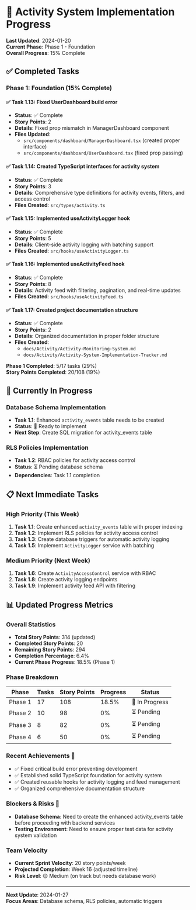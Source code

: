 
# 🚀 Activity System Implementation Progress

**Last Updated**: 2024-01-20  
**Current Phase**: Phase 1 - Foundation  
**Overall Progress**: 15% Complete

## ✅ Completed Tasks

### Phase 1: Foundation (15% Complete)

#### ✅ **Task 1.13**: Fixed UserDashboard build error
- **Status**: ✅ Complete
- **Story Points**: 2
- **Details**: Fixed prop mismatch in ManagerDashboard component
- **Files Updated**: 
  - `src/components/dashboard/ManagerDashboard.tsx` (created proper interface)
  - `src/components/dashboard/UserDashboard.tsx` (fixed prop passing)

#### ✅ **Task 1.14**: Created TypeScript interfaces for activity system
- **Status**: ✅ Complete  
- **Story Points**: 3
- **Details**: Comprehensive type definitions for activity events, filters, and access control
- **Files Created**: `src/types/activity.ts`

#### ✅ **Task 1.15**: Implemented useActivityLogger hook
- **Status**: ✅ Complete
- **Story Points**: 5
- **Details**: Client-side activity logging with batching support
- **Files Created**: `src/hooks/useActivityLogger.ts`

#### ✅ **Task 1.16**: Implemented useActivityFeed hook
- **Status**: ✅ Complete
- **Story Points**: 8
- **Details**: Activity feed with filtering, pagination, and real-time updates
- **Files Created**: `src/hooks/useActivityFeed.ts`

#### ✅ **Task 1.17**: Created project documentation structure
- **Status**: ✅ Complete
- **Story Points**: 2
- **Details**: Organized documentation in proper folder structure
- **Files Created**: 
  - `docs/Activity/Activity-Monitoring-System.md`
  - `docs/Activity/Activity-System-Implementation-Tracker.md`

**Phase 1 Completed**: 5/17 tasks (29%)  
**Story Points Completed**: 20/108 (19%)

## 🔄 Currently In Progress

### Database Schema Implementation
- **Task 1.1**: Enhanced `activity_events` table needs to be created
- **Status**: 🔄 Ready to implement
- **Next Step**: Create SQL migration for activity_events table

### RLS Policies Implementation  
- **Task 1.2**: RBAC policies for activity access control
- **Status**: ⏳ Pending database schema
- **Dependencies**: Task 1.1 completion

## 📋 Next Immediate Tasks

### High Priority (This Week)
1. **Task 1.1**: Create enhanced `activity_events` table with proper indexing
2. **Task 1.2**: Implement RLS policies for activity access control  
3. **Task 1.3**: Create database triggers for automatic activity logging
4. **Task 1.5**: Implement `ActivityLogger` service with batching

### Medium Priority (Next Week)
1. **Task 1.6**: Create `ActivityAccessControl` service with RBAC
2. **Task 1.8**: Create activity logging endpoints
3. **Task 1.9**: Implement activity feed API with filtering

## 📊 Updated Progress Metrics

### Overall Statistics
- **Total Story Points**: 314 (updated)
- **Completed Story Points**: 20
- **Remaining Story Points**: 294
- **Completion Percentage**: 6.4%
- **Current Phase Progress**: 18.5% (Phase 1)

### Phase Breakdown
| Phase | Tasks | Story Points | Progress | Status |
|-------|-------|--------------|----------|---------|
| Phase 1 | 17 | 108 | 18.5% | 🔄 In Progress |
| Phase 2 | 10 | 98 | 0% | ⏳ Pending |
| Phase 3 | 8 | 82 | 0% | ⏳ Pending |
| Phase 4 | 6 | 50 | 0% | ⏳ Pending |

### Recent Achievements 🎉
- ✅ Fixed critical build error preventing development
- ✅ Established solid TypeScript foundation for activity system
- ✅ Created reusable hooks for activity logging and feed management
- ✅ Organized comprehensive documentation structure

### Blockers & Risks 🚨
- **Database Schema**: Need to create the enhanced activity_events table before proceeding with backend services
- **Testing Environment**: Need to ensure proper test data for activity system validation

### Team Velocity
- **Current Sprint Velocity**: 20 story points/week
- **Projected Completion**: Week 16 (adjusted timeline)
- **Risk Level**: 🟡 Medium (on track but needs database work)

---

**Next Update**: 2024-01-27  
**Focus Areas**: Database schema, RLS policies, automatic triggers

